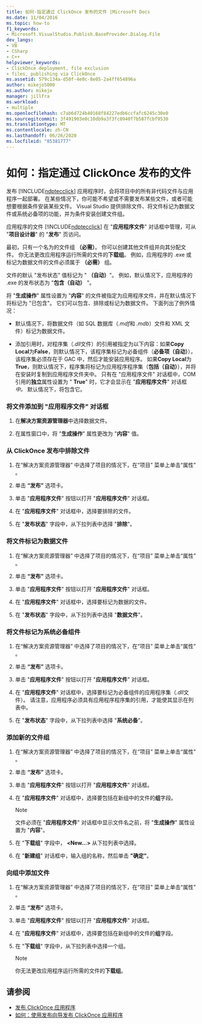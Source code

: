 ```yaml
---
title: 如何-指定通过 ClickOnce 发布的文件 |Microsoft Docs
ms.date: 11/04/2016
ms.topic: how-to
f1_keywords:
- Microsoft.VisualStudio.Publish.BaseProvider.Dialog.File
dev_langs:
- VB
- CSharp
- C++
helpviewer_keywords:
- ClickOnce deployment, file exclusion
- files, publishing via ClickOnce
ms.assetid: 579c134a-d50f-4e0c-8e05-2a4ff654896a
author: mikejo5000
ms.author: mikejo
manager: jillfra
ms.workload:
- multiple
ms.openlocfilehash: c7ab6d724b40168f84227edb6ccfafc6245c30e0
ms.sourcegitcommit: 3f491903e0c10db9a3f3fc0940f7b587fcbf9530
ms.translationtype: MT
ms.contentlocale: zh-CN
ms.lasthandoff: 06/26/2020
ms.locfileid: "85381777"
---
```

# <a name="how-to-specify-which-files-are-published-by-clickonce"></a>如何：指定通过 ClickOnce 发布的文件
发布 [!INCLUDE[ndptecclick](../deployment/includes/ndptecclick_md.md)] 应用程序时，会将项目中的所有非代码文件与应用程序一起部署。 在某些情况下，你可能不希望或不需要发布某些文件，或者可能想要根据条件安装某些文件。 Visual Studio 提供排除文件、将文件标记为数据文件或系统必备项的功能，并为条件安装创建文件组。

 应用程序的文件 [!INCLUDE[ndptecclick](../deployment/includes/ndptecclick_md.md)] 在 "**应用程序文件**" 对话框中管理，可从 "**项目设计器**" 的 "**发布**" 页访问。

 最初，只有一个名为的文件组 **（必需）**。 你可以创建其他文件组并向其分配文件。 你无法更改应用程序运行所需的文件的**下载组**。 例如，应用程序的 .exe 或标记为数据文件的文件必须属于 **（必需）** 组。

 文件的默认 "发布状态" 值标记为 " **（自动）**"。 例如，默认情况下，应用程序的 .exe 的发布状态为 "**包含（自动）** "。

 将 "**生成操作**" 属性设置为 "**内容**" 的文件被指定为应用程序文件，并在默认情况下将标记为 "已包含"。 它们可以包含、排除或标记为数据文件。 下面列出了例外情况：

- 默认情况下，将数据文件（如 SQL 数据库（*.mdf*和 *.mdb*）文件和 XML 文件）标记为数据文件。

- 添加引用时，对程序集（*.dll*文件）的引用被指定为以下内容：如果**Copy Local**为**False**，则默认情况下，该程序集标记为必备组件（**必备项（自动）**），该程序集必须存在于 GAC 中，然后才能安装应用程序。 如果**Copy Local**为**True**，则默认情况下，程序集将标记为应用程序程序集（**包括（自动）**），并将在安装时复制到应用程序文件夹中。 只有在 "应用程序文件" 对话框中，COM 引用的**独立**属性设置为 " **True**" 时，它才会显示在 "**应用程序文件**" 对话框*中。* 默认情况下，将包含它。

### <a name="to-add-files-to-the-application-files-dialog-box"></a>将文件添加到 "应用程序文件" 对话框

1. 在**解决方案资源管理器**中选择数据文件。

2. 在属性窗口中，将 "**生成操作**" 属性更改为 "**内容**" 值。

### <a name="to-exclude-files-from-clickonce-publishing"></a>从 ClickOnce 发布中排除文件

1. 在“解决方案资源管理器” 中选择了项目的情况下，在“项目”  菜单上单击“属性” 。

2. 单击 **“发布”** 选项卡。

3. 单击 "**应用程序文件**" 按钮以打开 "**应用程序文件**" 对话框。

4. 在 "**应用程序文件**" 对话框中，选择要排除的文件。

5. 在 "**发布状态**" 字段中，从下拉列表中选择 "**排除**"。

### <a name="to-mark-files-as-data-files"></a>将文件标记为数据文件

1. 在“解决方案资源管理器” 中选择了项目的情况下，在“项目”  菜单上单击“属性” 。

2. 单击 **“发布”** 选项卡。

3. 单击 "**应用程序文件**" 按钮以打开 "**应用程序文件**" 对话框。

4. 在 "**应用程序文件**" 对话框中，选择要标记为数据的文件。

5. 在 "**发布状态**" 字段中，从下拉列表中选择 "**数据文件**"。

### <a name="to-mark-files-as-prerequisites"></a>将文件标记为系统必备组件

1. 在“解决方案资源管理器” 中选择了项目的情况下，在“项目”  菜单上单击“属性” 。

2. 单击 **“发布”** 选项卡。

3. 单击 "**应用程序文件**" 按钮以打开 "**应用程序文件**" 对话框。

4. 在 "**应用程序文件**" 对话框中，选择要标记为必备组件的应用程序集（*.dll*文件）。 请注意，应用程序必须具有应用程序程序集的引用，才能使其显示在列表中。

5. 在 "**发布状态**" 字段中，从下拉列表中选择 "**系统必备**"。

### <a name="to-add-a-new-file-group"></a>添加新的文件组

1. 在“解决方案资源管理器” 中选择了项目的情况下，在“项目”  菜单上单击“属性” 。

2. 单击 **“发布”** 选项卡。

3. 单击 "**应用程序文件**" 按钮以打开 "**应用程序文件**" 对话框。

4. 在 "**应用程序文件**" 对话框中，选择要包括在新组中的文件的**组**字段。

    > [!NOTE]
    > 文件必须在 "**应用程序文件**" 对话框中显示文件名之前，将 "**生成操作**" 属性设置为 "**内容**"。

5. 在 "**下载组**" 字段中， **\<New...>** 从下拉列表中选择。

6. 在 "**新建组**" 对话框中，输入组的名称，然后单击 **"确定"**。

### <a name="to-add-a-file-to-a-group"></a>向组中添加文件

1. 在“解决方案资源管理器” 中选择了项目的情况下，在“项目”  菜单上单击“属性” 。

2. 单击 **“发布”** 选项卡。

3. 单击 "**应用程序文件**" 按钮以打开 "**应用程序文件**" 对话框。

4. 在 "**应用程序文件**" 对话框中，选择要包括在新组中的文件的**组**字段。

5. 在 "**下载组**" 字段中，从下拉列表中选择一个组。

    > [!NOTE]
    > 你无法更改应用程序运行所需的文件的**下载组**。

## <a name="see-also"></a>请参阅
- [发布 ClickOnce 应用程序](../deployment/publishing-clickonce-applications.md)
- [如何：使用发布向导发布 ClickOnce 应用程序](../deployment/how-to-publish-a-clickonce-application-using-the-publish-wizard.md)